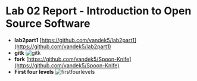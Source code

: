 # Lab 02 Report - Introduction to Open Source Software

 - **lab2part1** [https://github.com/vandek5/lab2part1](https://github.com/vandek5/lab2part1)
 - **gitk** ![gitk](https://files.cerulan.net/oss/lab2/gitk.jpg)
 - **fork** [https://github.com/vandek5/Spoon-Knife](https://github.com/vandek5/Spoon-Knife)
 - **First four levels** ![firstfourlevels](https://files.cerulan.net/oss/lab2/firstfourlevels.jpg)
